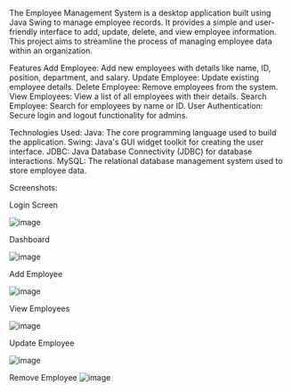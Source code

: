 The Employee Management System is a desktop application built using Java Swing to manage employee records. It provides a simple and user-friendly interface to add, update, delete, and view employee information. This project aims to streamline the process of managing employee data within an organization.

Features
Add Employee: Add new employees with details like name, ID, position, department, and salary.
Update Employee: Update existing employee details.
Delete Employee: Remove employees from the system.
View Employees: View a list of all employees with their details.
Search Employee: Search for employees by name or ID.
User Authentication: Secure login and logout functionality for admins.

Technologies Used: 
Java: The core programming language used to build the application.
Swing: Java's GUI widget toolkit for creating the user interface.
JDBC: Java Database Connectivity (JDBC) for database interactions.
MySQL: The relational database management system used to store employee data.


Screenshots:

Login Screen


![image](https://github.com/karan5262/Employeemanagmentsystem/assets/75554945/06489c10-886d-4f14-97a8-8c8d68225b59)

Dashboard


![image](https://github.com/karan5262/Employeemanagmentsystem/assets/75554945/f0334b55-930a-4f10-98e0-f5764a21cc0e)

Add Employee


![image](https://github.com/karan5262/Employeemanagmentsystem/assets/75554945/305f8b43-070c-4b84-bc81-a194018e33bb)

View Employees


![image](https://github.com/karan5262/Employeemanagmentsystem/assets/75554945/ba0e1dc8-5af6-4435-badf-5ab5738d85a3)

Update Employee


![image](https://github.com/karan5262/Employeemanagmentsystem/assets/75554945/e2b70cf2-6ea4-4559-9a81-2a4a675f88b2)

Remove Employee
![image](https://github.com/karan5262/Employeemanagmentsystem/assets/75554945/616ab91c-79cb-406d-9937-6522bf25094d)



